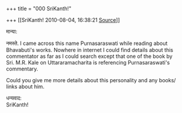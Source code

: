 +++
title = "000 SriKanth!"

+++
[[SriKanth!	2010-08-04, 16:38:21 [Source](https://groups.google.com/g/bvparishat/c/OxlLEsXoh9I)]]



मान्या:  
  
नमस्ते. I came across this name Purnasaraswati while reading about  
Bhavabuti's works. Nowhere in internet I could find details about this  
commentator as far as I could search except that one of the book by  
Sri. M.R. Kale on Uttararamacharita is referencing Purnasaraswati's  
commentary.  
  
Could you give me more details about this personality and any books/  
links about him.  
  
धन्यवाद:  
SriKanth!


